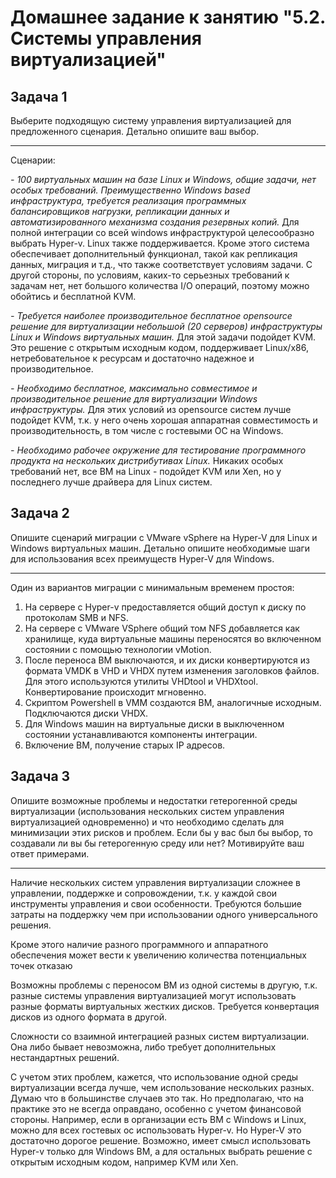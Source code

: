 # Домашнее задание к занятию "5.2. Системы управления виртуализацией"

## Задача 1 

Выберите подходящую систему управления виртуализацией для предложенного сценария. Детально опишите ваш выбор.

---
Сценарии:

_- 100 виртуальных машин на базе Linux и Windows, общие задачи, нет особых требований. Преимущественно Windows based инфраструктура, требуется реализация программных балансировщиков нагрузки, репликации данных и автоматизированного механизма создания резервных копий._  Для полной интеграции со всей windows инфраструктурой целесообразно выбрать Hyper-v. Linux также поддерживается. Кроме этого система обеспечивает дополнительный функционал, такой как репликация данных, миграция и т.д., что также соответствует условиям задачи. С другой стороны, по условиям, каких-то серьезных требований к задачам нет, нет большого количества I/O операций, поэтому можно обойтись и бесплатной KVM.

_- Требуется наиболее производительное бесплатное opensource решение для виртуализации небольшой (20 серверов) инфраструктуры Linux и Windows виртуальных машин._  Для этой задачи подойдет KVM. Это решение с открытым исходным кодом, поддерживает Linux/x86, нетребовательное к ресурсам и достаточно надежное и производительное.

_- Необходимо бесплатное, максимально совместимое и производительное решение для виртуализации Windows инфраструктуры._ Для этих условий из opensource систем лучше подойдет KVM, т.к. у него очень хорошая аппаратная совместимость и производительность, в том числе с гостевыми ОС на Windows.

_- Необходимо рабочее окружение для тестирование программного продукта на нескольких дистрибутивах Linux._  Никаких особых требований нет, все ВМ на Linux - подойдет KVM или Xen, но у последнего лучше драйвера для Linux систем.


## Задача 2

Опишите сценарий миграции с VMware vSphere на Hyper-V для Linux и Windows виртуальных машин. Детально опишите необходимые шаги для использования всех преимуществ Hyper-V для Windows.

---
Один из вариантов миграции с минимальным временем простоя:

1. На сервере с Hyper-v предоставляется общий доступ к диску по протоколам SMB и NFS.
2. На сервере с VMware VSphere общий том NFS добавляется как хранилище, куда виртуальные машины переносятся во включенном состоянии с помощью технологии vMotion.
3. После переноса ВМ выключаются, и их диски конвертируются из формата VMDK в VHD и VHDX путем изменения заголовков файлов. Для этого используются утилиты VHDtool и VHDXtool. Конвертирование происходит мгновенно.
4. Скриптом Powershell в VMM создаются ВМ, аналогичные исходным. Подключаются диски VHDX.
5. Для Windows машин на виртуальные диски в выключенном состоянии устанавливаются компоненты интеграции.
6. Включение ВМ, получение старых IP адресов.

## Задача 3 

Опишите возможные проблемы и недостатки гетерогенной среды виртуализации (использования нескольких систем управления виртуализацией одновременно) и что необходимо сделать для минимизации этих рисков и проблем. Если бы у вас был бы выбор, то создавали ли вы бы гетерогенную среду или нет? Мотивируйте ваш ответ примерами. 

---

Наличие нескольких систем управления виртуализации сложнее в управлении, поддержке и сопровождении, т.к. у каждой свои инструменты управления и свои особенности. Требуются большие затраты на поддержку чем при использовании одного универсального решения.

Кроме этого наличие разного программного и аппаратного обеспечения может вести к увеличению количества потенциальных точек отказаю

Возможны проблемы с переносом ВМ из одной системы в другую, т.к. разные системы управления виртуализацией могут использовать разные форматы виртуальных жестких дисков. Требуется конвертация дисков из одного формата в другой.

Сложности со взаимной интеграцией разных систем виртуализации. Она либо бывает невозможна, либо требует дополнительных нестандартных решений. 

С учетом этих проблем, кажется, что использование одной среды виртуализации всегда лучше, чем использование нескольких разных. Думаю что в большинстве случаев это так. Но предполагаю, что на практике это не всегда оправдано, особенно с учетом финансовой стороны. Например, если в организации есть ВМ с Windows и Linux, можно для всех гостевых ос использовать Hyper-v. Но Hyper-V это достаточно дорогое решение. Возможно, имеет смысл использовать Hyper-v только для Windows ВМ, а для остальных выбрать решение с открытым исходным кодом, например KVM или Xen.
